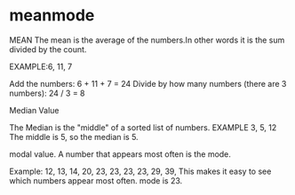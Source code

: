 # meanmode
MEAN
The mean is the average of the numbers.In other words it is the sum divided by the count.

EXAMPLE:6, 11, 7

Add the numbers: 6 + 11 + 7 = 24
Divide by how many numbers (there are 3 numbers): 24 / 3 = 8

Median Value

The Median is the "middle" of a sorted list of numbers.
EXAMPLE 3, 5, 12
The middle is 5, so the median is 5.

modal value.
A number that appears most often is the mode.

Example: 12, 13, 14, 20, 23, 23, 23, 23, 29, 39, 
This makes it easy to see which numbers appear most often.
mode is 23.

